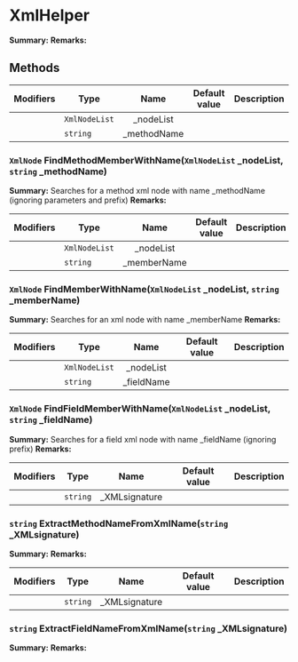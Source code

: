 # XmlHelper

**Summary:** 
**Remarks:** 



## Methods

| Modifiers       | Type             | Name             | Default value | Description
|-----------------|------------------|:----------------:|---------------|------------
|  |`XmlNodeList` | \_nodeList | ` ` | 
|  |`string` | \_methodName | ` ` | 
### **`XmlNode` FindMethodMemberWithName(`XmlNodeList` _nodeList, `string` _methodName)**

**Summary:** Searches for a method xml node with name _methodName (ignoring parameters and prefix) 
**Remarks:** 


| Modifiers       | Type             | Name             | Default value | Description
|-----------------|------------------|:----------------:|---------------|------------
|  |`XmlNodeList` | \_nodeList | ` ` | 
|  |`string` | \_memberName | ` ` | 
### **`XmlNode` FindMemberWithName(`XmlNodeList` _nodeList, `string` _memberName)**

**Summary:** Searches for an xml node with name _memberName 
**Remarks:** 


| Modifiers       | Type             | Name             | Default value | Description
|-----------------|------------------|:----------------:|---------------|------------
|  |`XmlNodeList` | \_nodeList | ` ` | 
|  |`string` | \_fieldName | ` ` | 
### **`XmlNode` FindFieldMemberWithName(`XmlNodeList` _nodeList, `string` _fieldName)**

**Summary:** Searches for a field xml node with name _fieldName (ignoring prefix) 
**Remarks:** 


| Modifiers       | Type             | Name             | Default value | Description
|-----------------|------------------|:----------------:|---------------|------------
|  |`string` | \_XMLsignature | ` ` | 
### **`string` ExtractMethodNameFromXmlName(`string` _XMLsignature)**

**Summary:** 
**Remarks:** 


| Modifiers       | Type             | Name             | Default value | Description
|-----------------|------------------|:----------------:|---------------|------------
|  |`string` | \_XMLsignature | ` ` | 
### **`string` ExtractFieldNameFromXmlName(`string` _XMLsignature)**

**Summary:** 
**Remarks:** 


